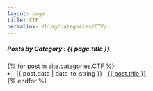 ```yaml
---
layout: page
title: CTF
permalink: /blog/categories/CTF/
---
```


<h5> Posts by Category : {{ page.title }} </h5>

<div class="card">
{% for post in site.categories.CTF %}
 <li class="category-posts"><span>{{ post.date | date_to_string }}</span> &nbsp; <a href="{{ post.url }}">{{ post.title }}</a></li>
{% endfor %}
</div>